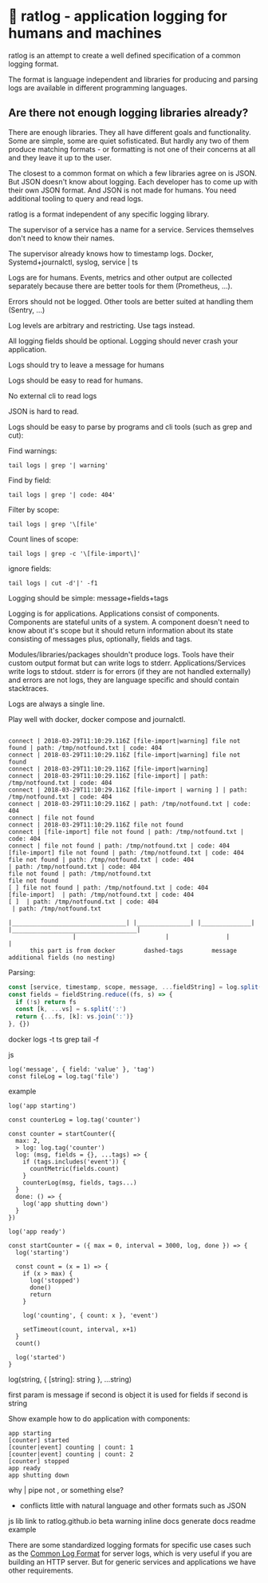 # 🐀 ratlog - application logging for humans and machines

ratlog is an attempt to create a well defined specification of a common logging format.

The format is language independent and libraries for producing and parsing logs are available in different programming languages.


## Are there not enough logging libraries already?

There are enough libraries. They all have different goals and functionality. Some are simple, some are quiet sofisticated.
But hardly any two of them produce matching formats - or formatting is not one of their concerns at all and they leave it up to the user.

The closest to a common format on which a few libraries agree on is JSON.
But JSON doesn't know about logging. Each developer has to come up with their own JSON format.
And JSON is not made for humans. You need additional tooling to query and read logs.


ratlog is a format independent of any specific logging library.



The supervisor of a service has a name for a service.
Services themselves don't need to know their names.

The supervisor already knows how to timestamp logs.
Docker, Systemd+journalctl, syslog, service | ts

Logs are for humans.
Events, metrics and other output are collected separately because there are better tools for them (Prometheus, ...).

Errors should not be logged. Other tools are better suited at handling them (Sentry, ...)

Log levels are arbitrary and restricting. Use tags instead.

All logging fields should be optional. Logging should never crash your application.

Logs should try to leave a message for humans


Logs should be easy to read for humans.

No external cli to read logs

JSON is hard to read.


Logs should be easy to parse by programs and cli tools (such as grep and cut):

Find warnings:

    tail logs | grep '| warning'

Find by field:

    tail logs | grep '| code: 404'

Filter by scope:

    tail logs | grep '\[file'

Count lines of scope:

    tail logs | grep -c '\[file-import\]'

ignore fields:

    tail logs | cut -d'|' -f1


Logging should be simple: message+fields+tags

Logging is for applications. Applications consist of components.
Components are stateful units of a system.
A component doesn't need to know about it's scope but it should return information about its state
consisting of messages plus, optionally, fields and tags.


Modules/libraries/packages shouldn't produce logs.
Tools have their custom output format but can write logs to stderr.
Applications/Services write logs to stdout.
  stderr is for errors (if they are not handled externally) and errors are not logs, they are language specific and should contain stacktraces.

Logs are always a single line.

Play well with docker, docker compose and journalctl.


```

connect | 2018-03-29T11:10:29.116Z [file-import|warning] file not found | path: /tmp/notfound.txt | code: 404
connect | 2018-03-29T11:10:29.116Z [file-import|warning] file not found
connect | 2018-03-29T11:10:29.116Z [file-import|warning]
connect | 2018-03-29T11:10:29.116Z [file-import] | path: /tmp/notfound.txt | code: 404
connect | 2018-03-29T11:10:29.116Z [file-import | warning ] | path: /tmp/notfound.txt | code: 404
connect | 2018-03-29T11:10:29.116Z | path: /tmp/notfound.txt | code: 404
connect | file not found
connect | 2018-03-29T11:10:29.116Z file not found
connect | [file-import] file not found | path: /tmp/notfound.txt | code: 404
connect | file not found | path: /tmp/notfound.txt | code: 404
[file-import] file not found | path: /tmp/notfound.txt | code: 404
file not found | path: /tmp/notfound.txt | code: 404
| path: /tmp/notfound.txt | code: 404
file not found | path: /tmp/notfound.txt
file not found
[ ] file not found | path: /tmp/notfound.txt | code: 404
[file-import]  | path: /tmp/notfound.txt | code: 404
[ ]  | path: /tmp/notfound.txt | code: 404
 | path: /tmp/notfound.txt

|________________________________| |_______________| |______________| |___________________________________|
                  |                         |                |                           |
      this part is from docker        dashed-tags        message         additional fields (no nesting)
```



Parsing:

``` js
const [service, timestamp, scope, message, ...fieldString] = log.split(/\s*[^\\]\|\s*/)
const fields = fieldString.reduce((fs, s) => {
  if (!s) return fs
  const [k, ...vs] = s.split(':')
  return {...fs, [k]: vs.join(':')}
}, {})
```



docker logs -t
ts
grep
tail -f



js

    log('message', { field: 'value' }, 'tag')
    const fileLog = log.tag('file')


example

    log('app starting')

    const counterLog = log.tag('counter')

    const counter = startCounter({
      max: 2,
      > log: log.tag('counter')
      log: (msg, fields = {}, ...tags) => {
        if (tags.includes('event')) {
          countMetric(fields.count)
        }
        counterLog(msg, fields, tags...)
      }
      done: () => {
        log('app shutting down')
      }
    })

    log('app ready')

    const startCounter = ({ max = 0, interval = 3000, log, done }) => {
      log('starting')

      const count = (x = 1) => {
        if (x > max) {
          log('stopped')
          done()
          return
        }

        log('counting', { count: x }, 'event')

        setTimeout(count, interval, x+1)
      }
      count()

      log('started')
    }



log(string, { [string]: string }, ...string)

first param is message
if second is object it is used for fields
if second is string

Show example how to do application with components:

    app starting
    [counter] started
    [counter|event] counting | count: 1
    [counter|event] counting | count: 2
    [counter] stopped
    app ready
    app shutting down



why | pipe not , or something else?
- conflicts little with natural language and other formats such as JSON


js lib
  link to ratlog.github.io
  beta warning
  inline docs
  generate docs
  readme
  example


There are some standardized logging formats for specific use cases such as the [Common Log Format](https://en.wikipedia.org/wiki/Common_Log_Format) for server logs, which is very useful if you are building an HTTP server. But for generic services and applications we have other requirements.


